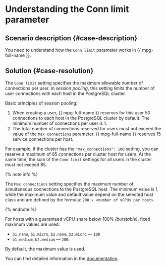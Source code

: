 # Understanding the Conn limit parameter


## Scenario description {#case-description}

You need to understand how the `Conn limit` parameter works in {{ mpg-full-name }}.

## Solution {#case-resolution}

The `Conn limit` setting specifies the maximum allowable number of connections per user. In *session pooling*, this setting limits the number of user connections with each host in the PostgreSQL cluster.

Basic principles of session pooling:
1. When creating a user, {{ mpg-full-name }} reserves for this user 50 connections to each host in the PostgreSQL cluster by default. The minimum number of connections per user is 1.
2. The total number of connections reserved for users must not exceed the value of the `Max connections` parameter. {{ mpg-full-name }} reserves 15 service connections per host.

For example, if the cluster has the `"max_connections": 100` setting, you can reserve a maximum of 85 connections per cluster host for users. At the same time, the sum of the `Conn limit` settings for all users in the cluster must not exceed 85.

{% note info %}

The `Max connections` setting specifies the maximum number of simultaneous connections to the PostgreSQL host. The minimum value is 1, while the maximum value and default value depend on the selected host class and are defined by the formula:
`200 × <number of vCPUs per host>`.

{% endnote %}

For hosts with a guaranteed vCPU share below 100% *(burstable)*, fixed maximum values are used:
- `b1.nano`, `b1.micro`, `b2.nano`, `b2.micro` — `100`
- `b1.medium`, `b2.medium` — `200`.

By default, the maximum value is used.

You can find detailed information in the [documentation](https://cloud.yandex.ru/docs/managed-postgresql/concepts/settings-list).